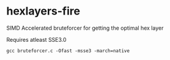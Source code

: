 # hexlayers-fire
SIMD Accelerated bruteforcer for getting the optimal hex layer

Requires atleast SSE3.0

```
gcc bruteforcer.c -Ofast -msse3 -march=native
```
